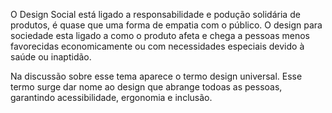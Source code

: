 
O Design Social está ligado a responsabilidade e podução solidária de produtos, é quase que uma forma de empatia com o público. O design para sociedade esta ligado a como o produto afeta e chega a pessoas menos favorecidas economicamente ou com necessidades especiais devido à saúde ou inaptidão.

Na discussão sobre esse tema aparece o termo design universal. Esse termo surge dar nome ao design que abrange todoas as pessoas, garantindo acessibilidade, ergonomia e inclusão.